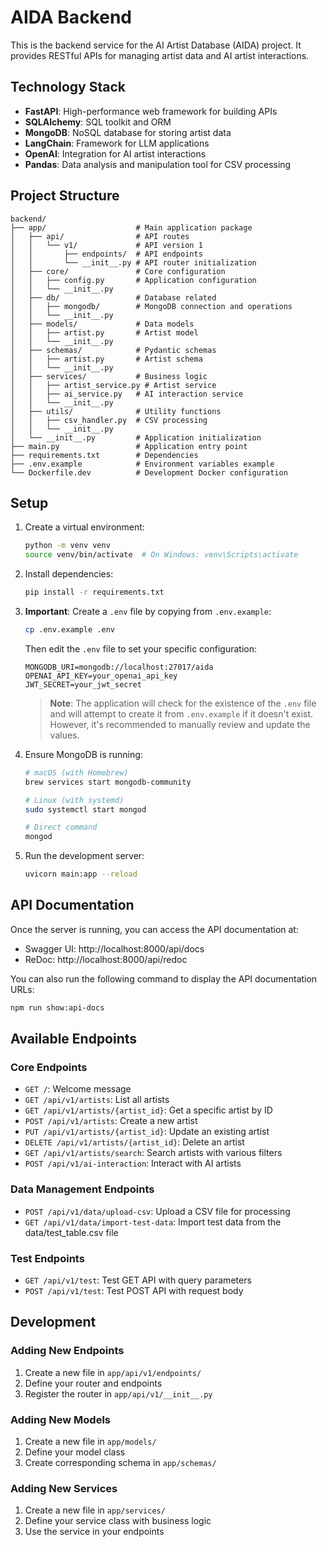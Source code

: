# AIDA Backend

This is the backend service for the AI Artist Database (AIDA) project. It provides RESTful APIs for managing artist data and AI artist interactions.

## Technology Stack

- **FastAPI**: High-performance web framework for building APIs
- **SQLAlchemy**: SQL toolkit and ORM
- **MongoDB**: NoSQL database for storing artist data
- **LangChain**: Framework for LLM applications
- **OpenAI**: Integration for AI artist interactions
- **Pandas**: Data analysis and manipulation tool for CSV processing

## Project Structure

```
backend/
├── app/                    # Main application package
│   ├── api/                # API routes
│   │   └── v1/             # API version 1
│   │       ├── endpoints/  # API endpoints
│   │       └── __init__.py # API router initialization
│   ├── core/               # Core configuration
│   │   ├── config.py       # Application configuration
│   │   └── __init__.py
│   ├── db/                 # Database related
│   │   ├── mongodb/        # MongoDB connection and operations
│   │   └── __init__.py
│   ├── models/             # Data models
│   │   ├── artist.py       # Artist model
│   │   └── __init__.py
│   ├── schemas/            # Pydantic schemas
│   │   ├── artist.py       # Artist schema
│   │   └── __init__.py
│   ├── services/           # Business logic
│   │   ├── artist_service.py # Artist service
│   │   ├── ai_service.py   # AI interaction service
│   │   └── __init__.py
│   ├── utils/              # Utility functions
│   │   ├── csv_handler.py  # CSV processing
│   │   └── __init__.py
│   └── __init__.py         # Application initialization
├── main.py                 # Application entry point
├── requirements.txt        # Dependencies
├── .env.example            # Environment variables example
└── Dockerfile.dev          # Development Docker configuration
```

## Setup

1. Create a virtual environment:
   ```bash
   python -m venv venv
   source venv/bin/activate  # On Windows: venv\Scripts\activate
   ```

2. Install dependencies:
   ```bash
   pip install -r requirements.txt
   ```

3. **Important**: Create a `.env` file by copying from `.env.example`:
   ```bash
   cp .env.example .env
   ```
   
   Then edit the `.env` file to set your specific configuration:
   ```
   MONGODB_URI=mongodb://localhost:27017/aida
   OPENAI_API_KEY=your_openai_api_key
   JWT_SECRET=your_jwt_secret
   ```
   
   > **Note**: The application will check for the existence of the `.env` file and will attempt to create it from `.env.example` if it doesn't exist. However, it's recommended to manually review and update the values.

4. Ensure MongoDB is running:
   ```bash
   # macOS (with Homebrew)
   brew services start mongodb-community
   
   # Linux (with systemd)
   sudo systemctl start mongod
   
   # Direct command
   mongod
   ```

5. Run the development server:
   ```bash
   uvicorn main:app --reload
   ```

## API Documentation

Once the server is running, you can access the API documentation at:
- Swagger UI: http://localhost:8000/api/docs
- ReDoc: http://localhost:8000/api/redoc

You can also run the following command to display the API documentation URLs:
```bash
npm run show:api-docs
```

## Available Endpoints

### Core Endpoints
- `GET /`: Welcome message
- `GET /api/v1/artists`: List all artists
- `GET /api/v1/artists/{artist_id}`: Get a specific artist by ID
- `POST /api/v1/artists`: Create a new artist
- `PUT /api/v1/artists/{artist_id}`: Update an existing artist
- `DELETE /api/v1/artists/{artist_id}`: Delete an artist
- `GET /api/v1/artists/search`: Search artists with various filters
- `POST /api/v1/ai-interaction`: Interact with AI artists

### Data Management Endpoints
- `POST /api/v1/data/upload-csv`: Upload a CSV file for processing
- `GET /api/v1/data/import-test-data`: Import test data from the data/test_table.csv file

### Test Endpoints
- `GET /api/v1/test`: Test GET API with query parameters
- `POST /api/v1/test`: Test POST API with request body

## Development

### Adding New Endpoints

1. Create a new file in `app/api/v1/endpoints/`
2. Define your router and endpoints
3. Register the router in `app/api/v1/__init__.py`

### Adding New Models

1. Create a new file in `app/models/`
2. Define your model class
3. Create corresponding schema in `app/schemas/`

### Adding New Services

1. Create a new file in `app/services/`
2. Define your service class with business logic
3. Use the service in your endpoints